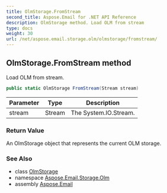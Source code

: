 ```yaml
---
title: OlmStorage.FromStream
second_title: Aspose.Email for .NET API Reference
description: OlmStorage method. Load OLM from stream
type: docs
weight: 30
url: /net/aspose.email.storage.olm/olmstorage/fromstream/
---
```

## OlmStorage.FromStream method

Load OLM from stream.

```csharp
public static OlmStorage FromStream(Stream stream)
```

| Parameter | Type | Description |
| --- | --- | --- |
| stream | Stream | The System.IO.Stream. |

### Return Value

An OlmStorage object that represents the current OLM storage.

### See Also

* class [OlmStorage](../)
* namespace [Aspose.Email.Storage.Olm](../../olmstorage/)
* assembly [Aspose.Email](../../../)


